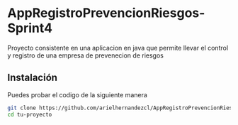 # AppRegistroPrevencionRiesgos-Sprint4

Proyecto consistente en una aplicacion en java que permite llevar el control y registro de una empresa de prevenecion de riesgos

## Instalación

Puedes probar el codigo de la siguiente manera 

```bash
git clone https://github.com/arielhernandezcl/AppRegistroPrevencionRiesgos-Sprint4.git
cd tu-proyecto
